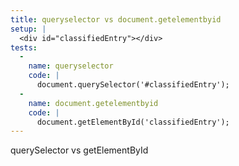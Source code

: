 ```yaml
---
title: queryselector vs document.getelementbyid
setup: |
  <div id="classifiedEntry"></div>
tests:
  -
    name: queryselector
    code: |
      document.querySelector('#classifiedEntry');
  -
    name: document.getelementbyid
    code: |
      document.getElementById('classifiedEntry');
---
```

querySelector vs getElementById
